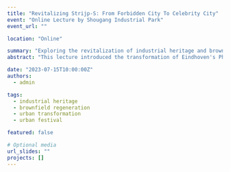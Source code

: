 ```yaml
---
title: "Revitalizing Strijp-S: From Forbidden City To Celebrity City"
event: "Online Lecture by Shougang Industrial Park"
event_url: ""

location: "Online"

summary: "Exploring the revitalization of industrial heritage and brownfield regeneration, with insights from Eindhoven's Philips Industrial Park transformation."
abstract: "This lecture introduced the transformation of Eindhoven's Philips Industrial Park in the Netherlands, focusing on how cultivating urban festivals and events can drive spatial regeneration. The event shared practical insights relevant to the revitalization of industrial heritage and brownfield redevelopment, with a special invitation from Shougang Industrial Park in Beijing."

date: "2023-07-15T10:00:00Z"
authors:
  - admin

tags:
  - industrial heritage
  - brownfield regeneration
  - urban transformation
  - urban festival

featured: false

# Optional media
url_slides: ""
projects: []
---
```

